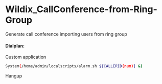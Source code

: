 # Wildix_CallConference-from-Ring-Group
Generate call conference importing users from ring group

#### Dialplan:
Custom application
```bash
System(/home/admin/localscripts/alarm.sh ${CALLERID(num)} &)
```
Hangup
